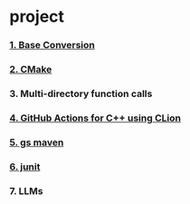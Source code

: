 # project

### [1. Base Conversion](base_conversion/进制转换.pdf)

### [2. CMake](CMake/cmake笔记.md)

### 3. Multi-directory function calls

### [4. GitHub Actions for C++ using CLion](GitHub_Actions_C++/README.md)

### [5. gs maven](gs_maven/README.md)

### [6. junit](junit/README.md)

### 7. LLMs
